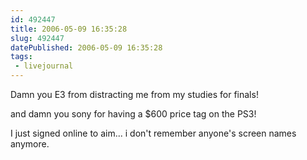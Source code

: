 ```yaml
---
id: 492447
title: 2006-05-09 16:35:28
slug: 492447
datePublished: 2006-05-09 16:35:28
tags:
 - livejournal
---
```


Damn you E3 from distracting me from my studies for finals!

and damn you sony for having a $600 price tag on the PS3!

I just signed online to aim... i don't remember anyone's screen names anymore.
